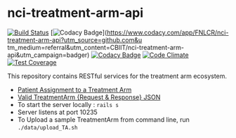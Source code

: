 nci-treatment-arm-api
=======================
[![Build Status](https://travis-ci.org/CBIIT/nci-treatment-arm-api.svg?branch=master)](https://travis-ci.org/CBIIT/nci-treatment-arm-api)
[![Codacy Badge](https://api.codacy.com/project/badge/Grade/9b8f1eee12bd4476af29d4f7442ba2e7)](https://www.codacy.com/app/FNLCR/nci-treatment-arm-api?utm_source=github.com&u    tm_medium=referral&utm_content=CBIIT/nci-treatment-arm-api&utm_campaign=badger)
[![Codacy Badge](https://api.codacy.com/project/badge/Coverage/9b8f1eee12bd4476af29d4f7442ba2e7)](https://www.codacy.com/app/FNLCR/nci-treatment-arm-api?utm_source=github.com&utm_medium=referral&utm_content=CBIIT/nci-treatment-arm-api&utm_campaign=Badge_Coverage)
[![Code Climate](https://codeclimate.com/github/CBIIT/nci-treatment-arm-api/badges/gpa.svg)](https://codeclimate.com/github/CBIIT/nci-treatment-arm-api)
[![Test Coverage](https://codeclimate.com/github/CBIIT/nci-treatment-arm-api/badges/coverage.svg)](https://codeclimate.com/github/CBIIT/nci-treatment-arm-api/coverage)

This repository contains RESTful services for the treatment arm ecosystem.

* [Patient Assignment to a Treatment Arm](https://docs.google.com/document/d/15eCztKsO7_PtS5PTYVoPzPZHxZWtFnZlTHNoOVz220s/edit?usp=sharing)
* [Valid TreatmentArm {Request & Response} JSON](https://docs.google.com/document/d/14xYjrcCNEewLQXO2wtGyUpoxZgOQe2aa0ZTEeKwu4Tw/edit#heading=h.9ljk785zp3lm)
* To start the server locally : `rails s`
* Server listens at port 10235
* To Upload a sample TreatmentArm from command line, run `./data/upload_TA.sh`


